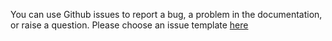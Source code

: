You can use Github issues to report a bug, a problem in the documentation, or raise a question.
Please choose an issue template [here](https://github.com/applicaster/zapp-pipes-provider-mpx/issues/new/choose)
